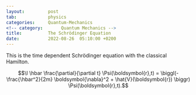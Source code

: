```yaml
---
layout:         post
tab:	        physics
categories:     Quantum-Mechanics
<!-- category:       Quantum Mechanics -->
title:          The Schrödinger Equation
date:           2022-08-26  05:10:00 +0200
---
```


This is the time dependent Schrödinger equation with the classical Hamilton.

$$\I \hbar \frac{\partial}{\partial t} \Psi(\boldsymbol{r},t) = \biggl(- \frac{\hbar^2}{2m} \boldsymbol{\nabla}^2 + \hat{V}(\boldsymbol{r}) \biggr) \Psi(\boldsymbol{r},t).$$
